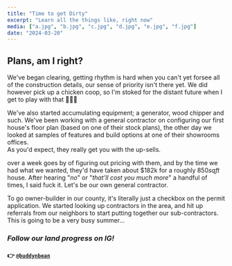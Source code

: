```yaml
---
title: "Time to get Dirty"
excerpt: "Learn all the things like, right now"
media: ["a.jpg", "b.jpg", "c.jpg", "d.jpg", "e.jpg", "f.jpg"]
date: "2024-03-20"
---
```


## Plans, am I right?
We've began clearing, getting rhythm is hard when you can't yet forsee all of the construction details, our sense of priority isn't there yet. We did however pick up a chicken coop, so I'm stoked for the distant future when I get to play with that 🐔🐔🐔

We've also started accumulating equipment; a generator, wood chipper and such. We've been working with a general contractor on configuring our first house's floor plan (based on one of their stock plans), the other day we looked at samples of features and build options at one of their showrooms offices. \
As you'd expect, they really get you with the up-sells.

over a week goes by of figuring out pricing with them, and by the time we had what we wanted, they'd have taken about $182k for a roughly 850*sqft* house. After hearing "*no*" or "*that'll cost you much more*" a handful of times, I said fuck it. Let's be our own general contractor.

To go owner-builder in our county, it's literally just a checkbox on the permit application. We started looking up contractors in the area, and hit up referrals from our neighbors to start putting together our sub-contractors. \
This is going to be a very busy summer...

### *Follow our land progress on IG!*
#### 👉 [`@buddynbean`](https://instagram.com/buddynbean)
